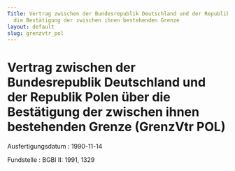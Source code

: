 ```yaml
---
Title: Vertrag zwischen der Bundesrepublik Deutschland und der Republik Polen über
  die Bestätigung der zwischen ihnen bestehenden Grenze
layout: default
slug: grenzvtr_pol
---
```


# Vertrag zwischen der Bundesrepublik Deutschland und der Republik Polen über die Bestätigung der zwischen ihnen bestehenden Grenze (GrenzVtr POL)

Ausfertigungsdatum
:   1990-11-14

Fundstelle
:   BGBl II: 1991, 1329

